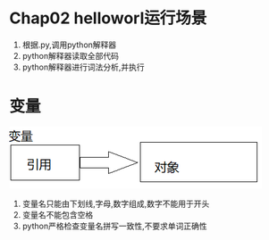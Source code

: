 # Chap02 helloworl运行场景  
1. 根据.py,调用python解释器
2. python解释器读取全部代码
3. python解释器进行词法分析,并执行

# 变量
![var](https://github.com/wbdxin/notebook/blob/master/python_learn/pic/var.png)
1. 变量名只能由下划线,字母,数字组成,数字不能用于开头
2. 变量名不能包含空格
3. python严格检查变量名拼写一致性,不要求单词正确性